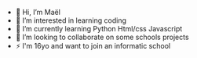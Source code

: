 - 👋 Hi, I’m Maël
- 👀 I’m interested in learning coding
- 🌱 I’m currently learning Python Html/css Javascript
- 💞️ I’m looking to collaborate on some schools projects
- ⚡ I'm 16yo and want to join an informatic school

<!---
Bidule34/Bidule34 is a ✨ special ✨ repository because its `README.md` (this file) appears on your GitHub profile.
You can click the Preview link to take a look at your changes.
--->
